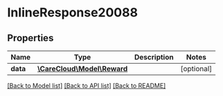 # InlineResponse20088

## Properties
Name | Type | Description | Notes
------------ | ------------- | ------------- | -------------
**data** | [**\CareCloud\Model\Reward**](Reward.md) |  | [optional] 

[[Back to Model list]](../../README.md#documentation-for-models) [[Back to API list]](../../README.md#documentation-for-api-endpoints) [[Back to README]](../../README.md)

